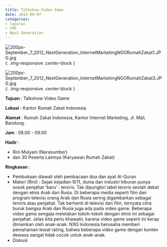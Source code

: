 ```yaml
---
title: Talkshow Video Game
date: 2012-09-07
categories:
- laporan
- CMS
- Next Generation
---
```


![200px-September_7_2012_NextGeneration_InternetMarketingNGORumahZakat1.JPG.jpg](/uploads/200px-September_7_2012_NextGeneration_InternetMarketingNGORumahZakat1.JPG.jpg){: .img-responsive .center-block }

![200px-September_7_2012_NextGeneration_InternetMarketingNGORumahZakat3.JPG.jpg](/uploads/200px-September_7_2012_NextGeneration_InternetMarketingNGORumahZakat3.JPG.jpg){: .img-responsive .center-block }


**Tujuan** : Talkshow Video Game

**Lokasi** : Kantor Rumah Zakat Indonesia 

**Alamat** : Rumah Zakat Indonesia, Kantor Internet Marketing, Jl. Mijil, Bandung. 

**Jam** : 08.00 - 09.00 

**Hadir** :
* Rini Mulyani (Narasumber)
* dan 30 Peserta Lainnya (Karyawan Rumah Zakat)

**Ringkasan** :
* Pembukaan diawali oleh pembacaan doa dan ayat Al-Quran
* Materi (Rini) : Sejak kejadian 9/11, dunia dan industri hiburan punya sosok penjahat 'baru' : teroris. Tak dipungkiri label teroris seolah dekat dengan etnis Arab dan Rusia. Di beberapa media seperti film dan program televisi orang Arab dan Rusia sering digambarkan sebagai teroris atau penjahat. Tak berhenti di televisi dan film, ternyata citra buruk bangsa Arab dan Rusia juga ada pada video game. Beberapa video game sengaja meletakan tokoh-tokoh dengan etnis ini sebagai penjahat. Jelas kita perlu khawatir, karena video game seperti ini kerap dimainkan oleh anak-anak. NXG Indonesia berusaha memberi pemahaman lewat rating, bahwa beberapa video game dengan konten dewasa sangat tidak cocok untuk anak-anak.
* Diskusi
